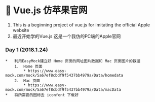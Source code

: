 # 📛 Vue.js 仿苹果官网 

1. This is a beginning project of vue.js for imitating the official Apple website
2. 最近开始学的Vue.js 这是一个我仿的PC端的Apple官网

### Day 1     (2018.1.24)
```
*   利用EasyMock建立好 Home 页面的网址图片数据和 Mac 页面图片的数据
    1.  Home 页面 
        * https://www.easy-mock.com/mock/5a67ef8cbdf9f5437bb4979a/Data/homedata
    2.  Mac 页面
        * https://www.easy-mock.com/mock/5a67ef8cbdf9f5437bb4979a/Data/macData
*   将所需要的图标去 iconfont 下载好 
```

